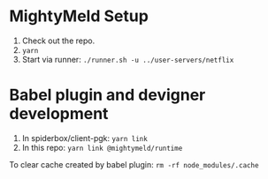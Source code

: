 # MightyMeld Setup

1. Check out the repo.
2. `yarn`
3. Start via runner: `./runner.sh -u ../user-servers/netflix`

# Babel plugin and devigner development

1. In spiderbox/client-pgk: `yarn link`
2. In this repo: `yarn link @mightymeld/runtime`

To clear cache created by babel plugin: `rm -rf node_modules/.cache`
